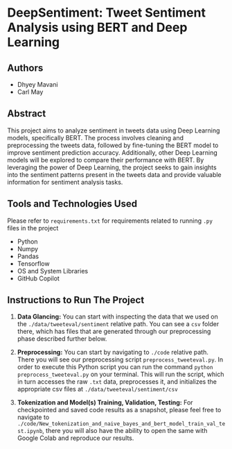 # DeepSentiment: Tweet Sentiment Analysis using BERT and Deep Learning

## Authors
- Dhyey Mavani
- Carl May

## Abstract

This project aims to analyze sentiment in tweets data using Deep Learning models, specifically BERT. The process involves cleaning and preprocessing the tweets data, followed by fine-tuning the BERT model to improve sentiment prediction accuracy. Additionally, other Deep Learning models will be explored to compare their performance with BERT. By leveraging the power of Deep Learning, the project seeks to gain insights into the sentiment patterns present in the tweets data and provide valuable information for sentiment analysis tasks.

## Tools and Technologies Used
 Please refer to `requirements.txt` for requirements related to running `.py` files in the project
- Python
- Numpy
- Pandas
- Tensorflow
- OS and System Libraries
- GitHub Copilot

## Instructions to Run The Project

1. **Data Glancing:** You can start with inspecting the data that we used on the `./data/tweeteval/sentiment` relative path. You can see a `csv` folder there, which has files that are generated through our preprocessing phase described further below.

2. **Preprocessing:** You can start by navigating to `./code` relative path. There you will see our preprocessing script `preprocess_tweeteval.py`. In order to execute this Python script you can run the command `python preprocess_tweeteval.py` on your terminal. This will run the script, which in turn accesses the raw `.txt` data, preprocesses it, and initializes the appropriate csv files at `./data/tweeteval/sentiment/csv`

3. **Tokenization and Model(s) Training, Validation, Testing:** For checkpointed and saved code results as a snapshot, please feel free to navigate to `./code/New_tokenization_and_naive_bayes_and_bert_model_train_val_test.ipynb`, there you will also have the ability to open the same with Google Colab and reproduce our results.

